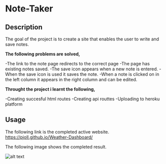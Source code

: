 # Note-Taker

## Description 
The goal of the project is to create a site that enables the user to write and save notes.

**The following problems are solved,**

-The link to the note page redirects to the correct page
-The page has existing notes saved.
-The save icon appears when a new note is entered.
-When the save icon is used it saves the note.
-When a note is clicked on in the left column it appears in the right column and can be edited.

**Throught the project i learnt the following,**

-Creating succesful html routes
-Creating api routtes
-Uploading to heroku platform




## Usage 
The following link is the completed active website.
https://pjoll.github.io/Weather-Dashboard/

The following image shows the completed result.


![alt text](./Assets/FireShot%20Capture%20009%20-%20Weather%20Finder%20-%20127.0.0.1.png)
